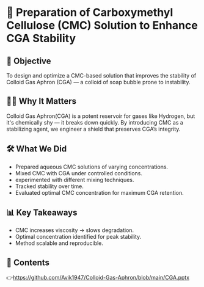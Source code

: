 # 🧪 Preparation of Carboxymethyl Cellulose (CMC) Solution to Enhance CGA Stability

## 🚀 Objective
To design and optimize a CMC-based solution that improves the stability of Colloid Gas Aphron (CGA) — a colloid of soap bubble prone to instability. 

## 👨‍🔬 Why It Matters
Colloid Gas Aphron(CGA) is a potent reservoir for gases like Hydrogen, but it's chemically shy — it breaks down quickly. By introducing CMC as a stabilizing agent, we engineer a shield that preserves CGA’s integrity. 

## 🛠️ What We Did
- Prepared aqueous CMC solutions of varying concentrations.
- Mixed CMC with CGA under controlled conditions.
- experimented with different mixing techniques.
- Tracked stability over time.
- Evaluated optimal CMC concentration for maximum CGA retention.

## 📊 Key Takeaways
- CMC increases viscosity → slows degradation.
- Optimal concentration identified for peak stability.
- Method scalable and reproducible.

## 📂 Contents
👉https://github.com/Avik1947/Colloid-Gas-Aphron/blob/main/CGA.pptx


